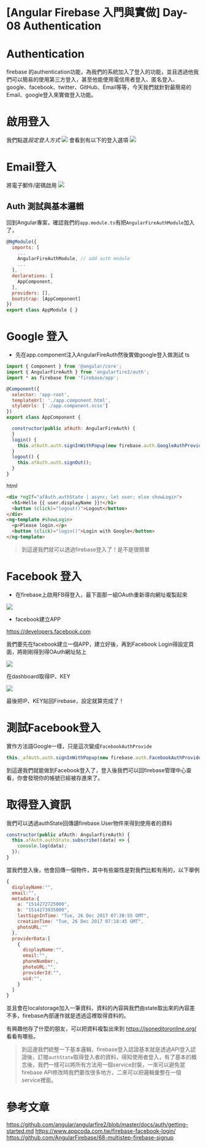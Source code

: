# [Angular Firebase 入門與實做] Day-08 Authentication

# Authentication
firebase 的authentication功能，為我們的系統加入了登入的功能，並且透過他我們可以簡易的使用第三方登入，甚至他能使用電信用者登入、匿名登入、google、facebook、twitter、GitHub、Email等等，今天我們就針對最簡易的Email、google登入來實做登入功能。

# 啟用登入
我們點選*設定登入方式*
![](https://res.cloudinary.com/dw7ecdxlp/image/upload/authentication_mxwyao.jpg)
會看到有以下的登入選項
![](https://res.cloudinary.com/dw7ecdxlp/image/upload/authentication2_znp3iv.jpg)

# Email登入

將電子郵件/密碼啟用
![](https://res.cloudinary.com/dw7ecdxlp/image/upload/authentication3_kt1gsv.jpg)

## Auth 測試與基本邏輯
回到Angular專案，確認我們的`app.module.ts`有把`AngularFireAuthModule`加入了，
```js
@NgModule({
  imports: [
    ...
    AngularFireAuthModule, // add auth module
    ...
  ],
  declarations: [
    AppComponent,
  ],
  providers: [],
  bootstrap: [AppComponent]
})
export class AppModule { }
```

# Google 登入
* 先在app.component注入AngularFireAuth然後實做google登入做測試
ts
```js
import { Component } from '@angular/core';
import { AngularFireAuth } from 'angularfire2/auth';
import * as firebase from 'firebase/app';

@Component({
  selector: 'app-root',
  templateUrl: './app.component.html',
  styleUrls: ['./app.component.scss']
})
export class AppComponent {

  constructor(public afAuth: AngularFireAuth) {
  }
  login() {
    this.afAuth.auth.signInWithPopup(new firebase.auth.GoogleAuthProvider());
  }
  logout() {
    this.afAuth.auth.signOut();
  }
}
```
html
```html
<div *ngIf="afAuth.authState | async; let user; else showLogin">
  <h1>Hello {{ user.displayName }}!</h1>
  <button (click)="logout()">Logout</button>
</div>
<ng-template #showLogin>
  <p>Please login.</p>
  <button (click)="login()">Login with Google</button>
</ng-template>
```
> 到這邊我們就可以透過firebase登入了！是不是很簡單


# Facebook 登入

* 在firebase上啟用FB得登入，最下面那一組OAuth重新導向網址複製起來

![](https://res.cloudinary.com/dw7ecdxlp/image/upload/facebook_suxuv7.jpg)

* facebook建立APP

https://developers.facebook.com

我們要先在facebook建立一個APP，建立好後，再到Facebook Login得設定頁面，將剛剛得到得OAuth網址貼上

![](https://res.cloudinary.com/dw7ecdxlp/image/upload/facebook3_xdzczv.jpg)

在dashboard取得IP、KEY

![](https://res.cloudinary.com/dw7ecdxlp/image/upload/facebook2_sly0kn.jpg)

最後把IP、KEY貼回Firebase，設定就算完成了！

# 測試Facebook登入

實作方法語Google一樣，只是這次變成`FacebookAuthProvide`
```js
this._afAuth.auth.signInWithPopup(new firebase.auth.FacebookAuthProvider())
```
到這邊我們就能做到Facebook登入了，登入後我們可以回firebase管理中心查看，你會發現你的帳號已經被存進來了。

# 取得登入資訊
我們可以透過authState回傳讀firebase.User物件來得到使用者的資料
```js
constructor(public afAuth: AngularFireAuth) {
  this.afAuth.authState.subscribe((data) => {
    console.log(data);
  });
}
```
當我們登入後，他會回傳一個物件，其中有些屬性是對我們比較有用的，以下舉例
```js
{
  displayName:"",
  email:"",
  metadata:{
    a: "1514272725000", 
    b: "1514273935000", 
    lastSignInTime: "Tue, 26 Dec 2017 07:38:55 GMT", 
    creationTime: "Tue, 26 Dec 2017 07:18:45 GMT",
    photoURL:""
  },
  providerData:[
    {
      displayName:"",
      email:"",
      phoneNumber:,
      photoURL:"",
      providerId:"",
      uid:"",
    }
  ]
}
```
並且會在localstorage加入一筆資料，資料的內容與我們由state取出來的內容差不多，firebase內部運作就是透過這裡取得資料的。

有興趣他存了什麼的朋友，可以把資料複製出來到 https://jsoneditoronline.org/ 看看有哪些。

> 到這邊我們統整一下基本邏輯，firebase登入認證基本就是透過API登入認證後，訂閱`authState`取得登入者的資料，得知使用者登入，有了基本的概念後，我們一樣可以將所有方法用一個service封裝，一來可以避免當firebase API修改時我們要改很多地方，二來可以把邏輯彙整在一個service裡面。




# 參考文章
https://github.com/angular/angularfire2/blob/master/docs/auth/getting-started.md
https://www.appcoda.com.tw/firebase-facebook-login/
https://github.com/AngularFirebase/68-multistep-firebase-signup
